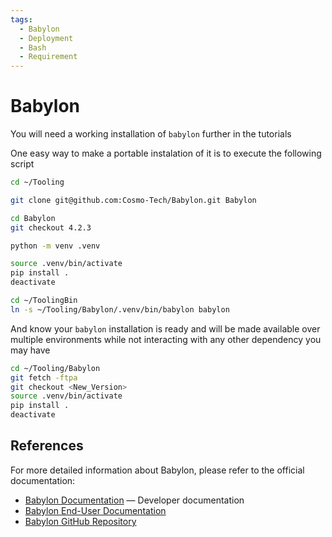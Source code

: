 ```yaml
---
tags:
  - Babylon
  - Deployment
  - Bash
  - Requirement
---
```

# Babylon

You will need a working installation of `babylon` further in the tutorials

One easy way to make a portable instalation of it is to execute the following script

```bash title="Portable babylon install"
cd ~/Tooling

git clone git@github.com:Cosmo-Tech/Babylon.git Babylon

cd Babylon
git checkout 4.2.3

python -m venv .venv

source .venv/bin/activate
pip install .
deactivate

cd ~/ToolingBin
ln -s ~/Tooling/Babylon/.venv/bin/babylon babylon
```

And know your `babylon` installation is ready and will be made available over multiple environments while not interacting with any other dependency you may have


```bash title="Update Babylon"
cd ~/Tooling/Babylon
git fetch -ftpa
git checkout <New_Version>
source .venv/bin/activate
pip install .
deactivate
```

## References

For more detailed information about Babylon, please refer to the official documentation:

* [Babylon Documentation](https://cosmo-tech.github.io/Babylon/) — Developer documentation
* [Babylon End-User Documentation](https://cosmo-tech.github.io/Babylon-End-User-Doc)
* [Babylon GitHub Repository](https://github.com/Cosmo-Tech/Babylon)
